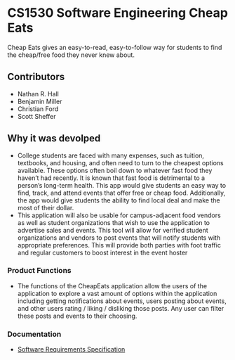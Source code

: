 # CS1530 Software Engineering Cheap Eats
Cheap Eats gives an easy-to-read, easy-to-follow way for students to find the cheap/free food they never knew about.

## Contributors
  - Nathan R. Hall
  - Benjamin Miller
  - Christian Ford
  - Scott Sheffer

## Why it was devolped 
- College students are faced with many expenses, such as tuition, textbooks, and housing, and often need to turn to the cheapest options available. These options often boil down to whatever fast food they haven’t had recently.  It is known that fast food is detrimental to a person’s long-term health.  This app would give students an easy way to find, track, and attend events that offer free or cheap food.  Additionally, the app would give students the ability to find local deal and make the most of their dollar. 
- This application will also be usable for campus-adjacent food vendors as well as student organizations that wish to use the application to advertise sales and events. This tool will allow for verified student organizations and vendors to post events that will notify students with appropriate preferences. This will provide both parties with foot traffic and regular customers to boost interest in the event hoster

### Product Functions 
- The functions of the CheapEats application allow the users of the application to explore a vast amount of options within the application including getting notifications about events, users posting about events, and other users rating / liking / disliking those posts. Any user can filter these posts and events to their choosing. 

### Documentation
 - [Software Requirements Specification](https://github.com/HathanNall97/cheap-eats/blob/master/Documentation/SRS%20-Cheap%20Eats.docx.pdf)

